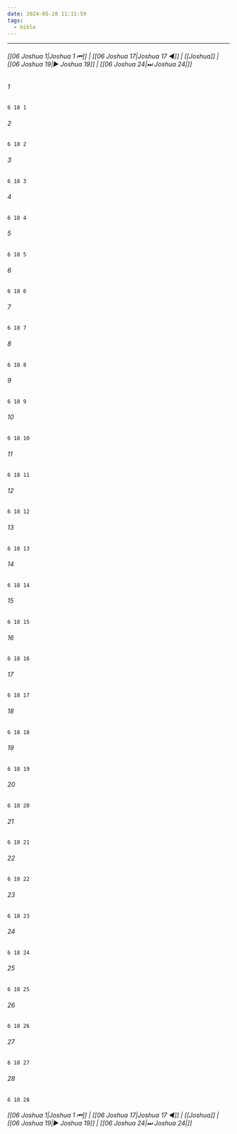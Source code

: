 ```yaml
---
date: 2024-05-28 11:11:59
tags:
  - bible
---
```

___

###### [[06 Joshua 1|Joshua 1 ⏮]] | [[06 Joshua 17|Joshua 17 ◀]] | [[Joshua]] | [[06 Joshua 19|▶ Joshua 19]] | [[06 Joshua 24|⏭ Joshua 24|]]

###### 1
``` verse
6 18 1 
```
###### 2
``` verse
6 18 2 
```
###### 3
``` verse
6 18 3 
```
###### 4
``` verse
6 18 4 
```
###### 5
``` verse
6 18 5 
```
###### 6
``` verse
6 18 6 
```
###### 7
``` verse
6 18 7 
```
###### 8
``` verse
6 18 8 
```
###### 9
``` verse
6 18 9 
```
###### 10
``` verse
6 18 10 
```
###### 11
``` verse
6 18 11 
```
###### 12
``` verse
6 18 12 
```
###### 13
``` verse
6 18 13 
```
###### 14
``` verse
6 18 14 
```
###### 15
``` verse
6 18 15 
```
###### 16
``` verse
6 18 16 
```
###### 17
``` verse
6 18 17 
```
###### 18
``` verse
6 18 18 
```
###### 19
``` verse
6 18 19 
```
###### 20
``` verse
6 18 20 
```
###### 21
``` verse
6 18 21 
```
###### 22
``` verse
6 18 22 
```
###### 23
``` verse
6 18 23 
```
###### 24
``` verse
6 18 24 
```
###### 25
``` verse
6 18 25 
```
###### 26
``` verse
6 18 26 
```
###### 27
``` verse
6 18 27 
```
###### 28
``` verse
6 18 28 
```

###### [[06 Joshua 1|Joshua 1 ⏮]] | [[06 Joshua 17|Joshua 17 ◀]] | [[Joshua]] | [[06 Joshua 19|▶ Joshua 19]] | [[06 Joshua 24|⏭ Joshua 24|]]

